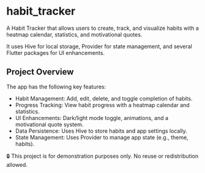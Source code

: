 # habit_tracker

A Habit Tracker that allows users to create, track, and visualize habits with a heatmap calendar, statistics, and motivational quotes.

It uses Hive for local storage, Provider for state management, and several Flutter packages for UI enhancements.

## Project Overview

The app has the following key features:

- Habit Management: Add, edit, delete, and toggle completion of habits.
- Progress Tracking: View habit progress with a heatmap calendar and statistics.
- UI Enhancements: Dark/light mode toggle, animations, and a motivational quote system.
- Data Persistence: Uses Hive to store habits and app settings locally.
- State Management: Uses Provider to manage app state (e.g., theme, habits).

🔒 This project is for demonstration purposes only. No reuse or redistribution allowed.